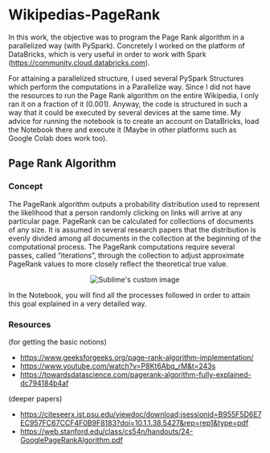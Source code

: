 # Wikipedias-PageRank
In this work, the objective was to program the Page Rank algorithm in a parallelized way (with PySpark).
Concretely I worked on the platform of DataBricks, which is very useful in order to work with Spark (https://community.cloud.databricks.com).

For attaining a parallelized structure, I used several PySpark Structures which perform the computations in a Parallelize way.
Since I did not have the resources to run the Page Rank algorithm on the entire Wikipedia, I only ran it on a fraction of it (0.001). 
Anyway, the code is structured in such a way that it could be executed by several devices at the same time. 
My advice for running the notebook is to create an account on DataBricks, load the Notebook there and execute it (Maybe in other platforms such as Google Colab does work too).


## Page Rank Algorithm 

### Concept
The PageRank algorithm outputs a probability distribution used to represent the likelihood that a person randomly clicking on links will arrive at any particular page. PageRank can be calculated for collections of documents of any size. It is assumed in several research papers that the distribution is evenly divided among all documents in the collection at the beginning of the computational process. The PageRank computations require several passes, called “iterations”, through the collection to adjust approximate PageRank values to more closely reflect the theoretical true value.

<p align="center">
  <img src="https://imgr.search.brave.com/_WnLnLT7yMNqv0EQMJ7VbWrRI77-rWLtx2YhCDwdTlI/fit/500/403/ce/1/aHR0cDovL3d3dy5k/aWFsbWUuY29tL2Js/b2cvd3AtY29udGVu/dC91cGxvYWRzLzIw/MTEvMDYvcGFnZXJh/bmsyLmpwZw" alt="Sublime's custom image"/>
</p>

In the Notebook, you will find all the processes followed in order to attain this goal explained in a very detailed way.

### Resources

(for getting the basic notions)
- https://www.geeksforgeeks.org/page-rank-algorithm-implementation/   
- https://www.youtube.com/watch?v=P8Kt6Abq_rM&t=243s   
- https://towardsdatascience.com/pagerank-algorithm-fully-explained-dc794184b4af

(deeper papers)
- https://citeseerx.ist.psu.edu/viewdoc/download;jsessionid=B955F5D6E7EC957FC67CCF4F0B9F8183?doi=10.1.1.38.5427&rep=rep1&type=pdf
- https://web.stanford.edu/class/cs54n/handouts/24-GooglePageRankAlgorithm.pdf

